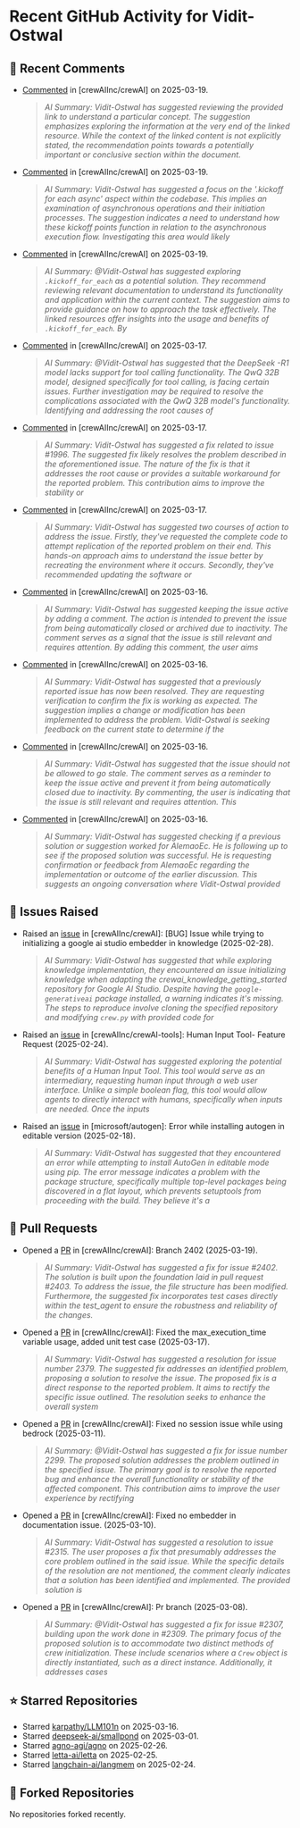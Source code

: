 # Recent GitHub Activity for Vidit-Ostwal

## 💬 Recent Comments
- [Commented](https://github.com/crewAIInc/crewAI/issues/2406#issuecomment-2737664282) in [crewAIInc/crewAI] on 2025-03-19.
  > *AI Summary: Vidit-Ostwal has suggested reviewing the provided link to understand a particular concept. The suggestion emphasizes exploring the information at the very end of the linked resource. While the context of the linked content is not explicitly stated, the recommendation points towards a potentially important or conclusive section within the document.*
- [Commented](https://github.com/crewAIInc/crewAI/issues/2406#issuecomment-2737661658) in [crewAIInc/crewAI] on 2025-03-19.
  > *AI Summary: Vidit-Ostwal has suggested a focus on the '.kickoff for each async' aspect within the codebase. This implies an examination of asynchronous operations and their initiation processes. The suggestion indicates a need to understand how these kickoff points function in relation to the asynchronous execution flow. Investigating this area would likely*
- [Commented](https://github.com/crewAIInc/crewAI/issues/2406#issuecomment-2737561006) in [crewAIInc/crewAI] on 2025-03-19.
  > *AI Summary: @Vidit-Ostwal has suggested exploring `.kickoff_for_each` as a potential solution. They recommend reviewing relevant documentation to understand its functionality and application within the current context. The suggestion aims to provide guidance on how to approach the task effectively. The linked resources offer insights into the usage and benefits of `.kickoff_for_each`. By*
- [Commented](https://github.com/crewAIInc/crewAI/issues/2383#issuecomment-2730416805) in [crewAIInc/crewAI] on 2025-03-17.
  > *AI Summary: @Vidit-Ostwal has suggested that the DeepSeek -R1 model lacks support for tool calling functionality. The QwQ 32B model, designed specifically for tool calling, is facing certain issues. Further investigation may be required to resolve the complications associated with the QwQ 32B model's functionality. Identifying and addressing the root causes of*
- [Commented](https://github.com/crewAIInc/crewAI/pull/2388#issuecomment-2730361650) in [crewAIInc/crewAI] on 2025-03-17.
  > *AI Summary: Vidit-Ostwal has suggested a fix related to issue #1996. The suggested fix likely resolves the problem described in the aforementioned issue. The nature of the fix is that it addresses the root cause or provides a suitable workaround for the reported problem. This contribution aims to improve the stability or*
- [Commented](https://github.com/crewAIInc/crewAI/issues/2383#issuecomment-2729485919) in [crewAIInc/crewAI] on 2025-03-17.
  > *AI Summary: Vidit-Ostwal has suggested two courses of action to address the issue. Firstly, they've requested the complete code to attempt replication of the reported problem on their end. This hands-on approach aims to understand the issue better by recreating the environment where it occurs. Secondly, they've recommended updating the software or*
- [Commented](https://github.com/crewAIInc/crewAI/issues/2097#issuecomment-2727367307) in [crewAIInc/crewAI] on 2025-03-16.
  > *AI Summary: Vidit-Ostwal has suggested keeping the issue active by adding a comment. The action is intended to prevent the issue from being automatically closed or archived due to inactivity. The comment serves as a signal that the issue is still relevant and requires attention. By adding this comment, the user aims*
- [Commented](https://github.com/crewAIInc/crewAI/issues/2023#issuecomment-2727366277) in [crewAIInc/crewAI] on 2025-03-16.
  > *AI Summary: Vidit-Ostwal has suggested that a previously reported issue has now been resolved. They are requesting verification to confirm the fix is working as expected. The suggestion implies a change or modification has been implemented to address the problem. Vidit-Ostwal is seeking feedback on the current state to determine if the*
- [Commented](https://github.com/crewAIInc/crewAI/issues/2025#issuecomment-2727365981) in [crewAIInc/crewAI] on 2025-03-16.
  > *AI Summary: Vidit-Ostwal has suggested that the issue should not be allowed to go stale. The comment serves as a reminder to keep the issue active and prevent it from being automatically closed due to inactivity. By commenting, the user is indicating that the issue is still relevant and requires attention. This*
- [Commented](https://github.com/crewAIInc/crewAI/issues/2055#issuecomment-2727365666) in [crewAIInc/crewAI] on 2025-03-16.
  > *AI Summary: Vidit-Ostwal has suggested checking if a previous solution or suggestion worked for AlemaoEc. He is following up to see if the proposed solution was successful. He is requesting confirmation or feedback from AlemaoEc regarding the implementation or outcome of the earlier discussion. This suggests an ongoing conversation where Vidit-Ostwal provided*

## 🐛 Issues Raised
- Raised an [issue](https://github.com/crewAIInc/crewAI/issues/2255) in [crewAIInc/crewAI]: [BUG] Issue while trying to initializing a google ai studio embedder in knowledge (2025-02-28).
  > *AI Summary: Vidit-Ostwal has suggested that while exploring knowledge implementation, they encountered an issue initializing knowledge when adapting the crewai_knowledge_getting_started repository for Google AI Studio. Despite having the `google-generativeai` package installed, a warning indicates it's missing. The steps to reproduce involve cloning the specified repository and modifying `crew.py` with provided code for*
- Raised an [issue](https://github.com/crewAIInc/crewAI-tools/issues/223) in [crewAIInc/crewAI-tools]: Human Input Tool- Feature Request (2025-02-24).
  > *AI Summary: Vidit-Ostwal has suggested exploring the potential benefits of a Human Input Tool. This tool would serve as an intermediary, requesting human input through a web user interface. Unlike a simple boolean flag, this tool would allow agents to directly interact with humans, specifically when inputs are needed. Once the inputs*
- Raised an [issue](https://github.com/microsoft/autogen/issues/5591) in [microsoft/autogen]: Error while installing autogen in editable version (2025-02-18).
  > *AI Summary: Vidit-Ostwal has suggested that they encountered an error while attempting to install AutoGen in editable mode using pip. The error message indicates a problem with the package structure, specifically multiple top-level packages being discovered in a flat layout, which prevents setuptools from proceeding with the build. They believe it's a*

## 🚀 Pull Requests
- Opened a [PR](https://github.com/crewAIInc/crewAI/pull/2408) in [crewAIInc/crewAI]: Branch 2402 (2025-03-19).
  > *AI Summary: Vidit-Ostwal has suggested a fix for issue #2402. The solution is built upon the foundation laid in pull request #2403. To address the issue, the file structure has been modified. Furthermore, the suggested fix incorporates test cases directly within the test_agent to ensure the robustness and reliability of the changes.*
- Opened a [PR](https://github.com/crewAIInc/crewAI/pull/2388) in [crewAIInc/crewAI]: Fixed the max_execution_time variable usage, added unit test case (2025-03-17).
  > *AI Summary: Vidit-Ostwal has suggested a resolution for issue number 2379. The suggested fix addresses an identified problem, proposing a solution to resolve the issue. The proposed fix is a direct response to the reported problem. It aims to rectify the specific issue outlined. The resolution seeks to enhance the overall system*
- Opened a [PR](https://github.com/crewAIInc/crewAI/pull/2337) in [crewAIInc/crewAI]: Fixed no session issue while using bedrock (2025-03-11).
  > *AI Summary: @Vidit-Ostwal has suggested a fix for issue number 2299. The proposed solution addresses the problem outlined in the specified issue. The primary goal is to resolve the reported bug and enhance the overall functionality or stability of the affected component. This contribution aims to improve the user experience by rectifying*
- Opened a [PR](https://github.com/crewAIInc/crewAI/pull/2317) in [crewAIInc/crewAI]: Fixed no embedder in documentation issue. (2025-03-10).
  > *AI Summary: Vidit-Ostwal has suggested a resolution to issue #2315. The user proposes a fix that presumably addresses the core problem outlined in the said issue. While the specific details of the resolution are not mentioned, the comment clearly indicates that a solution has been identified and implemented. The provided solution is*
- Opened a [PR](https://github.com/crewAIInc/crewAI/pull/2312) in [crewAIInc/crewAI]: Pr branch (2025-03-08).
  > *AI Summary: @Vidit-Ostwal has suggested a fix for issue #2307, building upon the work done in #2309. The primary focus of the proposed solution is to accommodate two distinct methods of crew initialization. These include scenarios where a `Crew` object is directly instantiated, such as a direct instance. Additionally, it addresses cases*

## ⭐ Starred Repositories
- Starred [karpathy/LLM101n](https://github.com/karpathy/LLM101n) on 2025-03-16.
- Starred [deepseek-ai/smallpond](https://github.com/deepseek-ai/smallpond) on 2025-03-01.
- Starred [agno-agi/agno](https://github.com/agno-agi/agno) on 2025-02-26.
- Starred [letta-ai/letta](https://github.com/letta-ai/letta) on 2025-02-25.
- Starred [langchain-ai/langmem](https://github.com/langchain-ai/langmem) on 2025-02-24.

## 🍴 Forked Repositories
No repositories forked recently.

